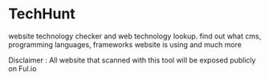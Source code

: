 # TechHunt
website technology checker and web technology lookup. find out what cms, programming languages, frameworks website is using and much more

 Disclaimer : All website that scanned with this tool will be exposed publicly on Ful.io
